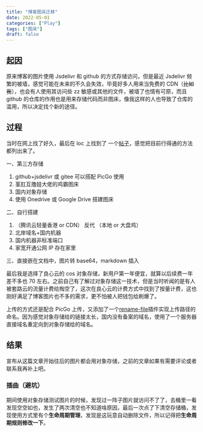 ```yaml
---
title: "博客图床迁移"
date: 2022-05-01
categories: ["Play"]
tags: ["图床"]
draft: false
---
```


## 起因

原来博客的图片使用 Jsdelivr 和 github 的方式存储访问，但是最近 Jsdelivr 频繁的被墙，感觉可能在未来的不久会失效，毕竟好多人用来当免费的 CDN（~~比如我~~），也会有人使用其访问些 zz 敏感或其他的文件，被墙了也情有可原，而且 github 的仓库的作用也是用来存储代码而非图床，像我这样的人也导致了仓库的滥用，所以决定找个新的途径。

## 过程

当时在网上找了好久，最后在 loc 上找到了 一个[帖子](https://hostloc.com/thread-807685-1-1.html)，感觉把目前行得通的方法都列出来了。

一、第三方存储

1. github+jsdelivr 或 gitee 可以搭配 PicGo 使用
2. 茎肛互撸娃大佬的鸡霸图床
3. 国内对象存储
4. 使用 Onedrive 或 Google Drive 搭建图床

二、自行搭建

1. （腾讯云轻量香港 or CDN） 反代 （本地 or 大盘鸡）
2. 北岸域名+国内机器
3. 国内机器非标准端口
4. 家宽开通公网 IP 存在家里

三、直接嵌在文档中，图片转 base64，markdown 插入

最后我是选择了良心云的 cos 对象存储，新用户第一年便宜，就算以后续费一年差不多也 70 左右。之前自己有了解过对象存储这一技术，但是当时听闻的是有人被套路云的流量计费给掏空了，这次在良心云的计费方式中找到了按量计费，这也刚好满足了博客图片也不多的需求，更不怕被人把钱包给刷爆了。

上传的方式还是配合 PicGo 上传，又添加了一个[rename-file](https://github.com/liuwave/picgo-plugin-rename-file)插件实现上传路径的命名。因为感觉对象存储给的链接太长，国内没有备案的域名，使用了一个服务器直接域名重定向到对象存储给的域名。

## 结果

宣布从这篇文章开始往后的图片都会用对象存储，之前的文章如果有需要评论或者联系我再补上吧。

### 插曲（避坑）

期间使用对象存储测试图片的时候，发现过一阵子图片就访问不了了，去桶里一看发现空空如也，发生了两次清空也不知道啥原因，最后一次点了下清空存储桶，发现使用方式里有个**生命周期管理**，发现是这玩意自动删除文件，所以记得把**生命周期规则修改一下**。
